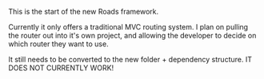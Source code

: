 This is the start of the new Roads framework. 

Currently it only offers a traditional MVC routing system. I plan on pulling the router out into it's own project, and allowing the developer to decide on which router they want to use.

It still needs to be converted to the new folder + dependency structure. IT DOES NOT CURRENTLY WORK!
